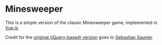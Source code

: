 # Minesweeper

This is a simple version of the classic Minesweeper game, implemented in [Vue.js][vue].

Credit for the [original (jQuery-based) version][original] goes to [Sebastian Saunier][@ssaunier].

[@ssaunier]: https://github.com/ssaunier
[original]: https://github.com/ssaunier/minesweeper
[vue]: https://vuejs.org/
